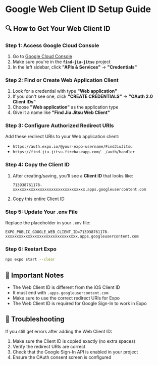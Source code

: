 # Google Web Client ID Setup Guide

## 🔍 How to Get Your Web Client ID

### Step 1: Access Google Cloud Console
1. Go to [Google Cloud Console](https://console.cloud.google.com/)
2. Make sure you're in the **`find-jiu-jitsu`** project
3. In the left sidebar, click **"APIs & Services"** → **"Credentials"**

### Step 2: Find or Create Web Application Client
1. Look for a credential with type **"Web application"**
2. If you don't see one, click **"CREATE CREDENTIALS"** → **"OAuth 2.0 Client IDs"**
3. Choose **"Web application"** as the application type
4. Give it a name like **"Find Jiu Jitsu Web Client"**

### Step 3: Configure Authorized Redirect URIs
Add these redirect URIs to your Web application client:
- `https://auth.expo.io/@your-expo-username/FindJiuJitsu`
- `https://find-jiu-jitsu.firebaseapp.com/__/auth/handler`

### Step 4: Copy the Client ID
1. After creating/saving, you'll see a **Client ID** that looks like:
   ```
   713938761178-xxxxxxxxxxxxxxxxxxxxxxxxxxxxxxxx.apps.googleusercontent.com
   ```
2. Copy this entire Client ID

### Step 5: Update Your .env File
Replace the placeholder in your `.env` file:
```env
EXPO_PUBLIC_GOOGLE_WEB_CLIENT_ID=713938761178-xxxxxxxxxxxxxxxxxxxxxxxxxxxxxxxx.apps.googleusercontent.com
```

### Step 6: Restart Expo
```bash
npx expo start --clear
```

## 🚨 Important Notes
- The Web Client ID is different from the iOS Client ID
- It must end with `.apps.googleusercontent.com`
- Make sure to use the correct redirect URIs for Expo
- The Web Client ID is required for Google Sign-In to work in Expo

## 🔧 Troubleshooting
If you still get errors after adding the Web Client ID:
1. Make sure the Client ID is copied exactly (no extra spaces)
2. Verify the redirect URIs are correct
3. Check that the Google Sign-In API is enabled in your project
4. Ensure the OAuth consent screen is configured 